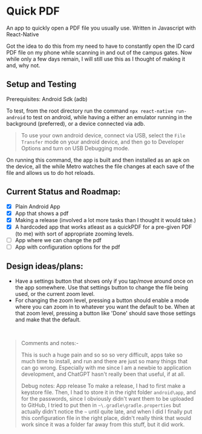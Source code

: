 # Quick PDF

An app to quickly open a PDF file you usually use. Written in Javascript with React-Native

Got the idea to do this from my need to have to constantly open the ID card PDF file on my phone while scanning in and out of the campus gates. Now while only a few days remain, I will still use this as I thought of making it and, why not.

## Setup and Testing

Prerequisites: Android Sdk (adb)

To test, from the root directory run the command `npx react-native run-android` to test on android, while having a either an emulator running in the background (preferred), or a device connected via adb. 

> To use your own android device, connect via USB, select the `File Transfer` mode on your android device, and then go to Developer Options and turn on USB Debugging mode.

On running this command, the app is built and then installed as an apk on the device, all the while Metro watches the file changes at each save of the file and allows us to do hot reloads.

## Current Status and Roadmap:
 - [x] Plain Android App
 - [x] App that shows a pdf
 - [X] Making a release (involved a lot more tasks than I thought it would take.)
 - [X] A hardcoded app that works atleast as a quickPDF for a pre-given PDF (to me) with sort of appropriate zooming levels.
 - [ ] App where we can change the pdf
 - [ ] App with configuration options for the pdf

## Design ideas/plans:
 - Have a settings button that shows only if you tap/move around once on the app somewhere. Use that settings button to change the file being used, or the current zoom level.
 - For changing the zoom level, pressing a button should enable a mode where you can zoom in to whatever you want the default to be. When at that zoom level, pressing a button like 'Done' should save those settings and make that the default.

<br>

> Comments and notes:-
>
> This is such a huge pain and so so so very difficult, apps take so much time to install, and run and there are just so many things that can go wrong. Especially with me since I am a newbie to application development, and ChatGPT hasn't really been that useful, if at all. 
>
> Debug notes: App release
> To make a release, I had to first make a keystore file. Then, I had to store it in the right folder `android\app`, and for the passwords, since I obviously didn't want them to be uploaded to GitHub, I tried to put then in `~\.gradle\gradle.properties` but actually didn't notice the `~` until quite late, and when I did I finally put this configuration file in the right place, didn't really think that would work since it was a folder far away from this stuff, but it did work.